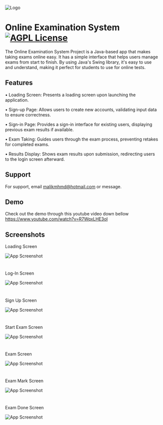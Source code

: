 
![Logo](https://images2.imgbox.com/e4/8b/6HHf1RJX_o.png)


###


# Online Examination System[![AGPL License](https://img.shields.io/badge/Java-Project-orange)](https://www.java.com/) 





The Online Examination System Project is a Java-based app that makes taking exams online easy. It has a simple interface that helps users manage exams from start to finish. By using Java's Swing library, it's easy to use and understand, making it perfect for  students to use for online tests.








## Features

•	Loading Screen: Presents a loading screen upon launching the application.

•	Sign-up Page: Allows users to create new accounts, validating input data to ensure correctness.

•	Sign-in Page: Provides a sign-in interface for existing users, displaying previous exam results if available.

•	Exam Taking: Guides users through the exam process, preventing retakes for completed exams.

•	Results Display: Shows exam results upon submission, redirecting users to the login screen afterward.

## Support

For support, email malikmhmd@hotmail.com or message.

## Demo

Check out the demo through this youtube video down bellow
https://www.youtube.com/watch?v=R7WqxLHE3oI

## Screenshots
Loading Screen

![App Screenshot](https://images2.imgbox.com/b6/6e/llx0Y1Gu_o.png)
#
Log-In Screen

![App Screenshot](https://images2.imgbox.com/a4/29/6wLn5B72_o.png)
#
Sign Up Screen

![App Screenshot](https://images2.imgbox.com/66/1e/QAA3R3Ju_o.png)
#
Start Exam Screen

![App Screenshot](https://images2.imgbox.com/9f/14/P37DS28n_o.png)
#

Exam Screen

![App Screenshot](https://images2.imgbox.com/cd/ad/jbN30NrC_o.png)
#
Exam Mark Screen

![App Screenshot](https://images2.imgbox.com/8c/91/f2vqNVJe_o.png)
#

Exam Done Screen

![App Screenshot](https://images2.imgbox.com/7e/6f/AopqDJmj_o.png)
#
